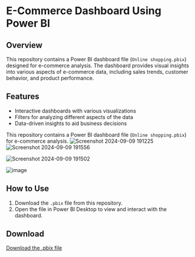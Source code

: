 # E-Commerce Dashboard Using Power BI

## Overview
This repository contains a Power BI dashboard file (`Online shopping.pbix`) designed for e-commerce analysis. The dashboard provides visual insights into various aspects of e-commerce data, including sales trends, customer behavior, and product performance.

## Features
- Interactive dashboards with various visualizations
- Filters for analyzing different aspects of the data
- Data-driven insights to aid business decisions

This repository contains a Power BI dashboard file (`Online shopping.pbix`) for e-commerce analysis.
![Screenshot 2024-09-09 191225](https://github.com/user-attachments/assets/4b2054ae-da93-4220-b97d-d6b6a3a63304)
![Screenshot 2024-09-09 191556](https://github.com/user-attachments/assets/50dd900d-1dc6-42bd-8659-d36008fbb61a)

![Screenshot 2024-09-09 191502](https://github.com/user-attachments/assets/3190e655-1de1-47e4-add8-de80138b2488)


![image](https://github.com/user-attachments/assets/3922be08-38d7-48b6-ab8b-cfe38fcfe3e6)


## How to Use
1. Download the `.pbix` file from this repository.
2. Open the file in Power BI Desktop to view and interact with the dashboard.

## Download
[Download the .pbix file](Online%20shopping.pbix)
